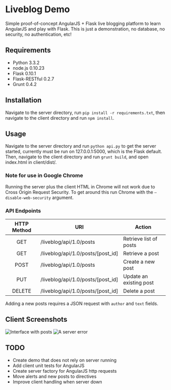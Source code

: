 # Liveblog Demo

Simple proof-of-concept AngularJS + Flask live blogging platform to learn 
AngularJS and play with Flask. This is just a demonstration, no database, 
no security, no authentication, etc!

## Requirements
- Python 3.3.2
- node.js 0.10.23
- Flask 0.10.1
- Flask-RESTful 0.2.7
- Grunt 0.4.2

## Installation

Navigate to the server directory, run ```pip install -r requirements.txt```,
then navigate to the client directory and run ```npm install```.

## Usage

Navigate to the server directory and run ```python api.py``` to get the server 
started, currently must be run on 127.0.0.1:5000, which is the Flask default.
Then, navigate to the client directory and run ```grunt build```, and open 
index.html in client/dist/.

### Note for use in Google Chrome
Running the server plus the client HTML in Chrome will not work due to 
Cross Origin Request Security. To get around this run Chrome with the 
```–disable-web-security``` argument.

### API Endpoints

| HTTP Method   | URI                                 | Action                 |
|:------------: | ------------------------------------| -----------------------|
| GET           | /liveblog/api/1.0/posts             | Retrieve list of posts |
| GET           | /liveblog/api/1.0/posts/[post_id]   | Retrieve a post        |
| POST          | /liveblog/api/1.0/posts             | Create a new post      |
| PUT           | /liveblog/api/1.0/posts/[post_id]   | Update an existing post|
| DELETE        | /liveblog/api/1.0/posts/[post_id]   | Delete a post          |

Adding a new posts requires a JSON request with ```author``` and 
```text``` fields.

## Client Screenshots
![Interface with posts](https://raw.github.com/jordanvg/liveblog-demo/screenshots/screenshot1.png "Interface with posts")
![A server error](https://raw.github.com/jordanvg/liveblog-demo/screenshots/screenshot2.png "A server error")

## TODO
- Create demo that does not rely on server running
- Add client unit tests for AngularJS
- Create server factory for AngularJS http requests
- Move alerts and new posts to directives
- Improve client handling when server down

